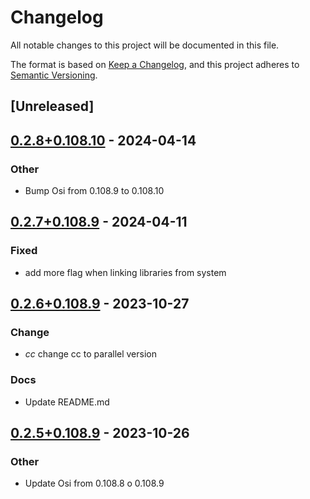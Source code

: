 # Changelog
All notable changes to this project will be documented in this file.

The format is based on [Keep a Changelog](https://keepachangelog.com/en/1.0.0/),
and this project adheres to [Semantic Versioning](https://semver.org/spec/v2.0.0.html).

## [Unreleased]

## [0.2.8+0.108.10](https://github.com/Maroon502/osi-src/compare/v0.2.7+0.108.9...v0.2.8+0.108.9) - 2024-04-14

### Other
- Bump Osi from 0.108.9 to 0.108.10

## [0.2.7+0.108.9](https://github.com/Maroon502/osi-src/compare/v0.2.6+0.108.9...v0.2.7+0.108.9) - 2024-04-11

### Fixed
- add more flag when linking libraries from system

## [0.2.6+0.108.9](https://github.com/Maroon502/osi-src/compare/v0.2.5+0.108.9...v0.2.6+0.108.9) - 2023-10-27

### Change
- *cc* change cc to parallel version

### Docs
- Update README.md

## [0.2.5+0.108.9](https://github.com/Maroon502/osi-src/compare/v0.2.4+0.108.8...v0.2.5+0.108.9) - 2023-10-26

### Other
- Update Osi from 0.108.8 o 0.108.9
